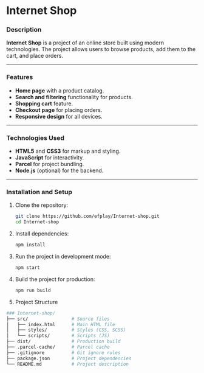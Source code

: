 # Internet Shop

### Description
**Internet Shop** is a project of an online store built using modern technologies. The project allows users to browse products, add them to the cart, and place orders.

---

### Features
- **Home page** with a product catalog.
- **Search and filtering** functionality for products.
- **Shopping cart** feature.
- **Checkout page** for placing orders.
- **Responsive design** for all devices.

---

### Technologies Used
- **HTML5** and **CSS3** for markup and styling.
- **JavaScript** for interactivity.
- **Parcel** for project bundling.
- **Node.js** (optional) for the backend.

---

### Installation and Setup
1. Clone the repository:
   ```bash
   git clone https://github.com/efplay/Internet-shop.git
   cd Internet-shop
2. Install dependencies:
   ```bash
   npm install
3. Run the project in development mode:

   ```bash
   npm start
4. Build the project for production:

   ```bash
   npm run build

5. Project Structure

```bash
### Internet-shop/
├── src/                # Source files
│   ├── index.html      # Main HTML file
│   ├── styles/         # Styles (CSS, SCSS)
│   └── scripts/        # Scripts (JS)
├── dist/               # Production build
├── .parcel-cache/      # Parcel cache
├── .gitignore          # Git ignore rules
├── package.json        # Project dependencies
└── README.md           # Project description
